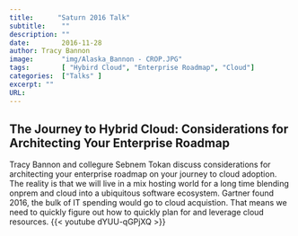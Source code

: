 ```yaml
---
title:      "Saturn 2016 Talk"
subtitle:    ""
description: ""
date:        2016-11-28
author: Tracy Bannon
image:       "img/Alaska_Bannon - CROP.JPG"
tags:        [ "Hybird Cloud", "Enterprise Roadmap", "Cloud"]
categories:  ["Talks" ]
excerpt: ""
URL: 
---
```


## The Journey to Hybrid Cloud: Considerations for Architecting Your Enterprise Roadmap
Tracy Bannon and collegure Sebnem Tokan discuss considerations for architecting your enterprise roadmap on your journey to cloud adoption.  The reality is that we will live in a mix hosting world for a long time blending onprem and cloud into a ubiquitous software ecosystem. Gartner found 2016, the bulk of IT spending would go to cloud acquistion.  That means we need to quickly figure out how to quickly plan for and leverage cloud resources.
{{< youtube dYUU-qGPjXQ >}}